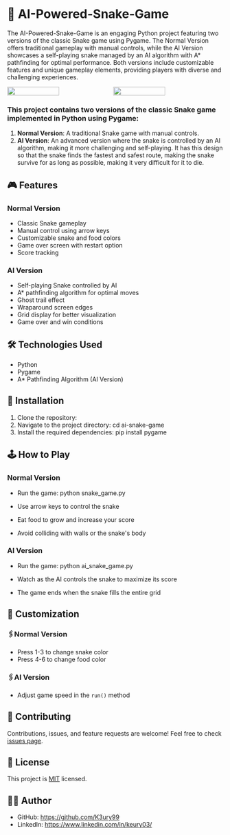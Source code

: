 # 🚀 AI-Powered-Snake-Game

The AI-Powered-Snake-Game is an engaging Python project featuring two versions of the classic Snake game using Pygame. The Normal Version offers traditional gameplay with manual controls, while the AI Version showcases a self-playing snake managed by an AI algorithm with A* pathfinding for optimal performance. Both versions include customizable features and unique gameplay elements, providing players with diverse and challenging experiences.

<div style="display: flex;">
  <img src="https://github.com/user-attachments/assets/fb8f2f35-3b6d-42e1-964a-80271cc5c61d" width="49%"></img>
  <img src="https://github.com/user-attachments/assets/49689b9f-c371-4914-89b5-65acab5507bf" width="49%"></img>
</div>

### This project contains two versions of the classic Snake game implemented in Python using Pygame:

1. **Normal Version**: A traditional Snake game with manual controls.
2. **AI Version**: An advanced version where the snake is controlled by an AI algorithm, making it more challenging and self-playing. It has this design so that the snake finds the fastest and safest route, making the snake survive for as long as possible, making it very difficult for it to die.

## 🎮 Features

### Normal Version
- Classic Snake gameplay
- Manual control using arrow keys
- Customizable snake and food colors
- Game over screen with restart option
- Score tracking

### AI Version
- Self-playing Snake controlled by AI
- A* pathfinding algorithm for optimal moves
- Ghost trail effect
- Wraparound screen edges
- Grid display for better visualization
- Game over and win conditions

## 🛠️ Technologies Used

- Python
- Pygame
- A* Pathfinding Algorithm (AI Version)

## 🚀 Installation

1. Clone the repository:
2. Navigate to the project directory: cd ai-snake-game
3. Install the required dependencies: pip install pygame

## 🕹️ How to Play

### Normal Version
- Run the game: python snake_game.py

- Use arrow keys to control the snake
- Eat food to grow and increase your score
- Avoid colliding with walls or the snake's body

### AI Version
- Run the game: python ai_snake_game.py

- Watch as the AI controls the snake to maximize its score
- The game ends when the snake fills the entire grid

## 🎨 Customization

### 🖇Normal Version
- Press 1-3 to change snake color
- Press 4-6 to change food color

### 🖇AI Version
- Adjust game speed in the `run()` method

## 🤝 Contributing

Contributions, issues, and feature requests are welcome! Feel free to check [issues page](https://github.com/yourusername/ai-snake-game/issues).

## 📜 License

This project is [MIT](https://choosealicense.com/licenses/mit/) licensed.

## 👨‍💻 Author

- GitHub: https://github.com/K3ury99 
- LinkedIn: https://www.linkedin.com/in/keury03/
